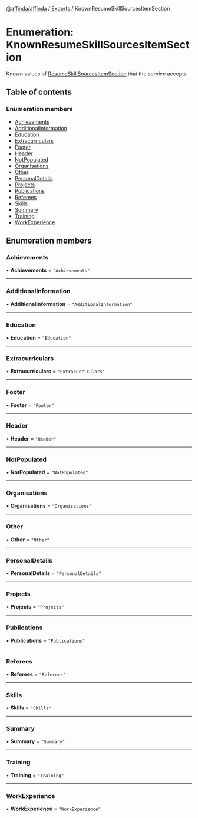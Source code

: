 [@affinda/affinda](../README.md) / [Exports](../modules.md) / KnownResumeSkillSourcesItemSection

# Enumeration: KnownResumeSkillSourcesItemSection

Known values of [ResumeSkillSourcesItemSection](../modules.md#resumeskillsourcesitemsection) that the service accepts.

## Table of contents

### Enumeration members

- [Achievements](KnownResumeSkillSourcesItemSection.md#achievements)
- [AdditionalInformation](KnownResumeSkillSourcesItemSection.md#additionalinformation)
- [Education](KnownResumeSkillSourcesItemSection.md#education)
- [Extracurriculars](KnownResumeSkillSourcesItemSection.md#extracurriculars)
- [Footer](KnownResumeSkillSourcesItemSection.md#footer)
- [Header](KnownResumeSkillSourcesItemSection.md#header)
- [NotPopulated](KnownResumeSkillSourcesItemSection.md#notpopulated)
- [Organisations](KnownResumeSkillSourcesItemSection.md#organisations)
- [Other](KnownResumeSkillSourcesItemSection.md#other)
- [PersonalDetails](KnownResumeSkillSourcesItemSection.md#personaldetails)
- [Projects](KnownResumeSkillSourcesItemSection.md#projects)
- [Publications](KnownResumeSkillSourcesItemSection.md#publications)
- [Referees](KnownResumeSkillSourcesItemSection.md#referees)
- [Skills](KnownResumeSkillSourcesItemSection.md#skills)
- [Summary](KnownResumeSkillSourcesItemSection.md#summary)
- [Training](KnownResumeSkillSourcesItemSection.md#training)
- [WorkExperience](KnownResumeSkillSourcesItemSection.md#workexperience)

## Enumeration members

### Achievements

• **Achievements** = `"Achievements"`

___

### AdditionalInformation

• **AdditionalInformation** = `"AdditionalInformation"`

___

### Education

• **Education** = `"Education"`

___

### Extracurriculars

• **Extracurriculars** = `"Extracurriculars"`

___

### Footer

• **Footer** = `"Footer"`

___

### Header

• **Header** = `"Header"`

___

### NotPopulated

• **NotPopulated** = `"NotPopulated"`

___

### Organisations

• **Organisations** = `"Organisations"`

___

### Other

• **Other** = `"Other"`

___

### PersonalDetails

• **PersonalDetails** = `"PersonalDetails"`

___

### Projects

• **Projects** = `"Projects"`

___

### Publications

• **Publications** = `"Publications"`

___

### Referees

• **Referees** = `"Referees"`

___

### Skills

• **Skills** = `"Skills"`

___

### Summary

• **Summary** = `"Summary"`

___

### Training

• **Training** = `"Training"`

___

### WorkExperience

• **WorkExperience** = `"WorkExperience"`
